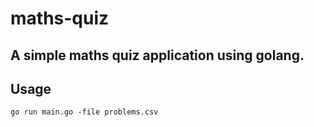 # maths-quiz
A simple maths quiz application using golang.
---

## Usage

``` go run main.go -file problems.csv ```